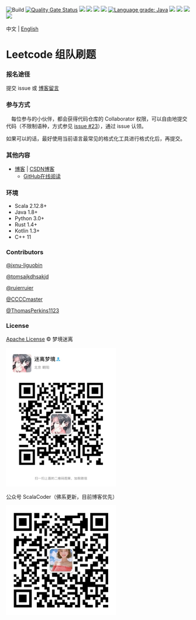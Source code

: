 ![Build](https://github.com/jxnu-liguobin/cs-summary-reflection/workflows/Build/badge.svg)
[![Quality Gate Status](https://sonarcloud.io/api/project_badges/measure?project=jxnu-liguobin_cs-summary-reflection&metric=alert_status)](https://sonarcloud.io/dashboard?id=jxnu-liguobin_cs-summary-reflection)
[![](https://img.shields.io/github/languages/count/jxnu-liguobin/cs-summary-reflection)](https://dreamylost.cn)
[![](https://img.shields.io/github/languages/top/jxnu-liguobin/cs-summary-reflection)](https://dreamylost.cn)
[![](https://img.shields.io/lgtm/alerts/g/jxnu-liguobin/cs-summary-reflection.svg?logo=lgtm&logoWidth=18)](https://dreamylost.cn)
[![](https://img.shields.io/lgtm/grade/python/g/jxnu-liguobin/cs-summary-reflection.svg?logo=lgtm&logoWidth=18)](https://dreamylost.cn)
[![Language grade: Java](https://img.shields.io/lgtm/grade/java/g/jxnu-liguobin/cs-summary-reflection.svg?logo=lgtm&logoWidth=18)](https://lgtm.com/projects/g/jxnu-liguobin/cs-summary-reflection/context:java)
[![](https://img.shields.io/github/commit-activity/m/jxnu-liguobin/cs-summary-reflection)](https://dreamylost.cn)
[![](https://img.shields.io/github/contributors-anon/jxnu-liguobin/cs-summary-reflection)](https://dreamylost.cn)
[![](https://img.shields.io/github/license/jxnu-liguobin/cs-summary-reflection)](https://dreamylost.cn)
![](https://img.shields.io/badge/QQ%20Group-655462259-blue.svg?style=social&logo=tencent-qq)

中文 | [English](https://github.com/jxnu-liguobin/cs-summary-reflection/blob/master/README-en.md)

# Leetcode 组队刷题

### 报名途径

提交 issue 或 [博客留言](https://dreamylost.cn)

### 参与方式

　每位参与的小伙伴，都会获得代码仓库的 Collaborator 权限，可以自由地提交代码（不限制语种，方式参见 [issue #23](https://github.com/jxnu-liguobin/cs-summary-reflection/issues/23)），通过 issue 认领。

  如果可以的话，最好使用当前语言最常见的格式化工具进行格式化后，再提交。

### 其他内容

- [博客](https://dreamylost.cn) | [CSDN博客](https://blog.csdn.net/qq_34446485)
    - [GitHub在线阅读](./article_list.md)
    
### 环境

- Scala 2.12.8+
- Java 1.8+
- Python 3.0+  
- Rust 1.4+  
- Kotlin 1.3+  
- C++ 11

### Contributors

[@jxnu-liguobin](https://github.com/jxnu-liguobin)

[@tomsajkdhsakjd](https://github.com/tomsajkdhsakjd)

[@ruierruier](https://github.com/ruierruier)

[@CCCCmaster](https://github.com/CCCCmaster)

[@ThomasPerkins1123](https://github.com/ThomasPerkins1123)

### License

[Apache License](https://github.com/jxnu-liguobin/cs-summary-reflection/blob/master/LICENSE) © 梦境迷离

<img src="./docs/public/image/my_chat.JPG" alt="邮箱dreamylost@outlook.com" width="300" height="380"/> 

公众号 ScalaCoder（佛系更新，目前博客优先）

<img src="./docs/public/image/qrcode.jpg" alt="ScalaCoder" width="300" height="300"/>